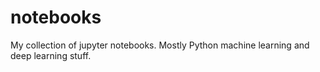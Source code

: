 # notebooks
My collection of jupyter notebooks. Mostly Python machine learning and deep learning stuff.
